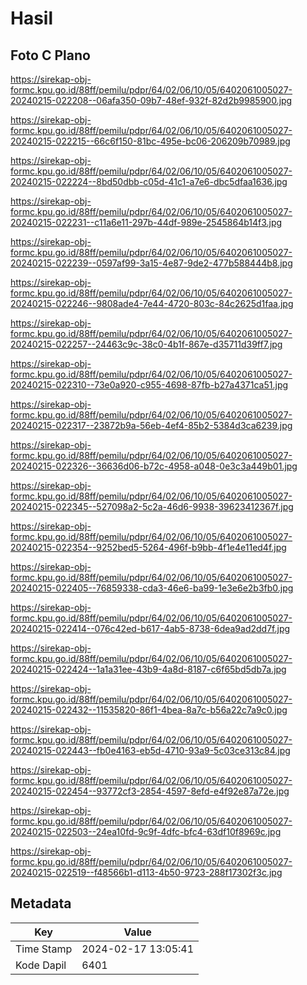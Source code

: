 # Hasil

## Foto C Plano

https://sirekap-obj-formc.kpu.go.id/88ff/pemilu/pdpr/64/02/06/10/05/6402061005027-20240215-022208--06afa350-09b7-48ef-932f-82d2b9985900.jpg

https://sirekap-obj-formc.kpu.go.id/88ff/pemilu/pdpr/64/02/06/10/05/6402061005027-20240215-022215--66c6f150-81bc-495e-bc06-206209b70989.jpg

https://sirekap-obj-formc.kpu.go.id/88ff/pemilu/pdpr/64/02/06/10/05/6402061005027-20240215-022224--8bd50dbb-c05d-41c1-a7e6-dbc5dfaa1636.jpg

https://sirekap-obj-formc.kpu.go.id/88ff/pemilu/pdpr/64/02/06/10/05/6402061005027-20240215-022231--c11a6e11-297b-44df-989e-2545864b14f3.jpg

https://sirekap-obj-formc.kpu.go.id/88ff/pemilu/pdpr/64/02/06/10/05/6402061005027-20240215-022239--0597af99-3a15-4e87-9de2-477b588444b8.jpg

https://sirekap-obj-formc.kpu.go.id/88ff/pemilu/pdpr/64/02/06/10/05/6402061005027-20240215-022246--9808ade4-7e44-4720-803c-84c2625d1faa.jpg

https://sirekap-obj-formc.kpu.go.id/88ff/pemilu/pdpr/64/02/06/10/05/6402061005027-20240215-022257--24463c9c-38c0-4b1f-867e-d35711d39ff7.jpg

https://sirekap-obj-formc.kpu.go.id/88ff/pemilu/pdpr/64/02/06/10/05/6402061005027-20240215-022310--73e0a920-c955-4698-87fb-b27a4371ca51.jpg

https://sirekap-obj-formc.kpu.go.id/88ff/pemilu/pdpr/64/02/06/10/05/6402061005027-20240215-022317--23872b9a-56eb-4ef4-85b2-5384d3ca6239.jpg

https://sirekap-obj-formc.kpu.go.id/88ff/pemilu/pdpr/64/02/06/10/05/6402061005027-20240215-022326--36636d06-b72c-4958-a048-0e3c3a449b01.jpg

https://sirekap-obj-formc.kpu.go.id/88ff/pemilu/pdpr/64/02/06/10/05/6402061005027-20240215-022345--527098a2-5c2a-46d6-9938-39623412367f.jpg

https://sirekap-obj-formc.kpu.go.id/88ff/pemilu/pdpr/64/02/06/10/05/6402061005027-20240215-022354--9252bed5-5264-496f-b9bb-4f1e4e11ed4f.jpg

https://sirekap-obj-formc.kpu.go.id/88ff/pemilu/pdpr/64/02/06/10/05/6402061005027-20240215-022405--76859338-cda3-46e6-ba99-1e3e6e2b3fb0.jpg

https://sirekap-obj-formc.kpu.go.id/88ff/pemilu/pdpr/64/02/06/10/05/6402061005027-20240215-022414--076c42ed-b617-4ab5-8738-6dea9ad2dd7f.jpg

https://sirekap-obj-formc.kpu.go.id/88ff/pemilu/pdpr/64/02/06/10/05/6402061005027-20240215-022424--1a1a31ee-43b9-4a8d-8187-c6f65bd5db7a.jpg

https://sirekap-obj-formc.kpu.go.id/88ff/pemilu/pdpr/64/02/06/10/05/6402061005027-20240215-022432--11535820-86f1-4bea-8a7c-b56a22c7a9c0.jpg

https://sirekap-obj-formc.kpu.go.id/88ff/pemilu/pdpr/64/02/06/10/05/6402061005027-20240215-022443--fb0e4163-eb5d-4710-93a9-5c03ce313c84.jpg

https://sirekap-obj-formc.kpu.go.id/88ff/pemilu/pdpr/64/02/06/10/05/6402061005027-20240215-022454--93772cf3-2854-4597-8efd-e4f92e87a72e.jpg

https://sirekap-obj-formc.kpu.go.id/88ff/pemilu/pdpr/64/02/06/10/05/6402061005027-20240215-022503--24ea10fd-9c9f-4dfc-bfc4-63df10f8969c.jpg

https://sirekap-obj-formc.kpu.go.id/88ff/pemilu/pdpr/64/02/06/10/05/6402061005027-20240215-022519--f48566b1-d113-4b50-9723-288f17302f3c.jpg


## Metadata

| Key        | Value               |
| ---------- | ------------------- |
| Time Stamp | 2024-02-17 13:05:41 |
| Kode Dapil | 6401                |



